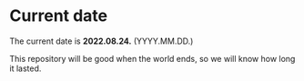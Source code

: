 # Current date

The current date is **2022.08.24.** (YYYY.MM.DD.)

This repository will be good when the world ends, so we will know how long it lasted.